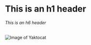 # This is an h1 header
###### This is an h6 header
![Image of Yaktocat](https://octodex.github.com/images/yaktocat.png)
